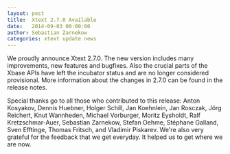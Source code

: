 ```yaml
---
layout: post
title:  Xtext 2.7.0 Available
date:   2014-09-03 00:00:00
author: Sebastian Zarnekow
categories: xtext update news
---
```


We proudly announce Xtext 2.7.0. The new version includes many improvements, new features and bugfixes. Also the crucial parts of the Xbase APIs have left the incubator status and are no longer considered provisional. More information about the changes in 2.7.0 can be found in the release notes.

Special thanks go to all those who contributed to this release: Anton Kosyakov, Dennis Huebner, Holger Schill, Jan Koehnlein, Jan Rosczak, Jörg Reichert, Knut Wannheden, Michael Vorburger, Moritz Eysholdt, Ralf Kretzschmar-Auer, Sebastian Zarnekow, Stefan Oehme, Stéphane Galland, Sven Efftinge, Thomas Fritsch, and Vladimir Piskarev.
We're also very grateful for the feedback that we get everyday. It helped us to get where we are now.
